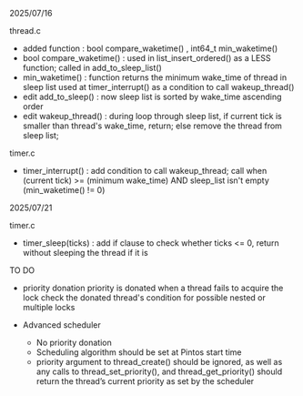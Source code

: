 2025/07/16

thread.c
 - added function : bool compare_waketime() , int64_t min_waketime()
 - bool compare_waketime() : used in list_insert_ordered() as a LESS function; called in add_to_sleep_list()
 - min_waketime() : function returns the minimum wake_time of thread in sleep list
    used at timer_interrupt() as a condition to call wakeup_thread()
 - edit add_to_sleep() : now sleep list is sorted by wake_time ascending order
 - edit wakeup_thread() : during loop through sleep list, if current tick is smaller than thread's wake_time, return; else remove the thread from sleep list; 

timer.c  
 - timer_interrupt() : add condition to call wakeup_thread; call when (current tick) >= (minimum wake_time) AND sleep_list isn't empty (min_waketime() != 0)

2025/07/21

timer.c
  - timer_sleep(ticks) : add if clause to check whether ticks <= 0, return without sleeping the thread if it is


TO DO
 - priority donation
   priority is donated when a thread fails to acquire the lock
   check the donated thread's condition for possible nested or multiple locks

 - Advanced scheduler
   * No priority donation
   * Scheduling algorithm should be set at Pintos start time
   * priority argument to thread_create() should be ignored, as well as any
     calls to thread_set_priority(), and thread_get_priority() should return the thread’s current priority as set by the scheduler

